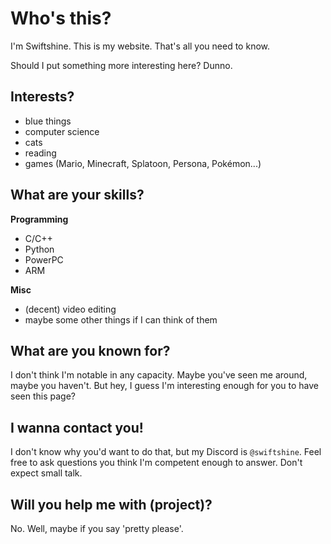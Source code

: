 # Who's this?
I'm Swiftshine. This is my website. That's all you need to know.

Should I put something more interesting here? Dunno.

## Interests?
* blue things
* computer science
* cats
* reading
* games (Mario, Minecraft, Splatoon, Persona, Pokémon...)

## What are your skills?
__Programming__
* C/C++
* Python
* PowerPC
* ARM

__Misc__
* (decent) video editing
* maybe some other things if I can think of them

## What are you known for?
I don't think I'm notable in any capacity. Maybe you've seen me around, maybe you haven't. But hey, I guess I'm interesting enough for you to have seen this page?

## I wanna contact you!
I don't know why you'd want to do that, but my Discord is `@swiftshine`. Feel free to ask questions you think I'm competent enough to answer. Don't expect small talk.

## Will you help me with (project)?
No. Well, maybe if you say 'pretty please'.